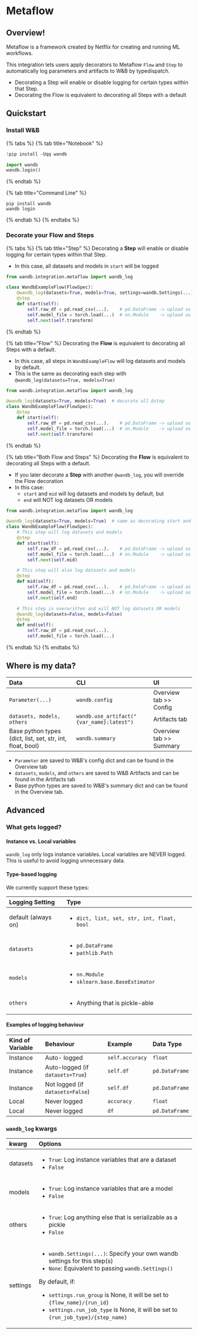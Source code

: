 # Metaflow

## Overview!

Metaflow is a framework created by Netflix for creating and running ML workflows.

This integration lets users apply decorators to Metaflow `Flow` and `Step` to automatically log parameters and artifacts to W&B by typedispatch.

* Decorating a Step will enable or disable logging for certain types within that Step.
* Decorating the Flow is equivalent to decorating all Steps with a default

## Quickstart

### Install W&B

{% tabs %}
{% tab title="Notebook" %}
```python
!pip install -Uqq wandb

import wandb
wandb.login()
```
{% endtab %}

{% tab title="Command Line" %}
```
pip install wandb
wandb login
```
{% endtab %}
{% endtabs %}

### Decorate your Flow and Steps

{% tabs %}
{% tab title="Step" %}
Decorating a **Step** will enable or disable logging for certain types within that Step.

* In this case, all datasets and models in `start` will be logged

```python
from wandb.integration.metaflow import wandb_log

class WandbExampleFlow(FlowSpec):
    @wandb_log(datasets=True, models=True, settings=wandb.Settings(...))
    @step
    def start(self):
        self.raw_df = pd.read_csv(...).    # pd.DataFrame -> upload as dataset
        self.model_file = torch.load(...)  # nn.Module    -> upload as model
        self.next(self.transform)
```
{% endtab %}

{% tab title="Flow" %}
Decorating the **Flow** is equivalent to decorating all Steps with a default.

* In this case, all steps in `WandbExampleFlow` will log datasets and models by default.
* This is the same as decorating each step with `@wandb_log(datasets=True, models=True)`

```python
from wandb.integration.metaflow import wandb_log

@wandb_log(datasets=True, models=True)  # decorate all @step 
class WandbExampleFlow(FlowSpec):
    @step
    def start(self):
        self.raw_df = pd.read_csv(...).    # pd.DataFrame -> upload as dataset
        self.model_file = torch.load(...)  # nn.Module    -> upload as model
        self.next(self.transform)
```
{% endtab %}

{% tab title="Both Flow and Steps" %}
Decorating the **Flow** is equivalent to decorating all Steps with a default.

* If you later decorate a **Step** with another `@wandb_log`, you will override the Flow decoration
* In this case:
  * `start` and `mid` will log datasets and models by default, but
  * `end` will NOT log datasets OR models

```python
from wandb.integration.metaflow import wandb_log

@wandb_log(datasets=True, models=True)  # same as decorating start and mid
class WandbExampleFlow(FlowSpec):
    # This step will log datasets and models
    @step
    def start(self):
        self.raw_df = pd.read_csv(...).    # pd.DataFrame -> upload as dataset
        self.model_file = torch.load(...)  # nn.Module    -> upload as model
        self.next(self.mid)

    # This step will also log datasets and models
    @step
    def mid(self):
        self.raw_df = pd.read_csv(...).    # pd.DataFrame -> upload as dataset
        self.model_file = torch.load(...)  # nn.Module    -> upload as model
        self.next(self.end)

    # This step is overwritten and will NOT log datasets OR models
    @wandb_log(datasets=False, models=False)
    @step
    def end(self):
        self.raw_df = pd.read_csv(...).    
        self.model_file = torch.load(...)
```
{% endtab %}
{% endtabs %}

## Where is my data?

| Data | CLI | UI |
| :--- | :--- | :--- |
| `Parameter(...)` | `wandb.config` | Overview tab &gt;&gt; Config  |
| `datasets, models, others` | `wandb.use_artifact("{var_name}:latest")` | Artifacts tab |
| Base python types \(dict, list, set, str, int, float, bool\) | `wandb.summary` | Overview tab &gt;&gt; Summary |

* `Parameter` are saved to W&B's config dict and can be found in the Overview tab
* `datasets`, `models`, and `others` are saved to W&B Artifacts and can be found in the Artifacts tab
* Base python types are saved to W&B's summary dict and can be found in the Overview tab.

## Advanced

### What gets logged?

#### Instance vs. Local variables

`wandb_log` only logs instance variables.  Local variables are NEVER logged.  This is useful to avoid logging unnecessary data.  

#### Type-based logging

We currently support these types:

<table>
  <thead>
    <tr>
      <th style="text-align:left">Logging Setting</th>
      <th style="text-align:left">Type</th>
    </tr>
  </thead>
  <tbody>
    <tr>
      <td style="text-align:left">default (always on)</td>
      <td style="text-align:left">
        <ul>
          <li><code>dict, list, set, str, int, float, bool</code>
          </li>
        </ul>
      </td>
    </tr>
    <tr>
      <td style="text-align:left"><code>datasets</code>
      </td>
      <td style="text-align:left">
        <ul>
          <li><code>pd.DataFrame</code>
          </li>
          <li><code>pathlib.Path</code>
          </li>
        </ul>
      </td>
    </tr>
    <tr>
      <td style="text-align:left"><code>models</code>
      </td>
      <td style="text-align:left">
        <ul>
          <li><code>nn.Module</code>
          </li>
          <li><code>sklearn.base.BaseEstimator</code>
          </li>
        </ul>
      </td>
    </tr>
    <tr>
      <td style="text-align:left"><code>others</code>
      </td>
      <td style="text-align:left">
        <ul>
          <li>Anything that is pickle-able</li>
        </ul>
      </td>
    </tr>
  </tbody>
</table>

#### Examples of logging behaviour

| Kind of Variable | Behaviour | Example | Data Type |
| :--- | :--- | :--- | :--- |
| Instance | Auto- logged | `self.accuracy` | `float` |
| Instance | Auto-logged \(if `datasets=True`\) | `self.df` | `pd.DataFrame` |
| Instance | Not logged \(if `datasets=False`\) | `self.df` | `pd.DataFrame` |
| Local | Never logged | `accuracy` | `float` |
| Local | Never logged | `df` | `pd.DataFrame` |

### `wandb_log` kwargs

<table>
  <thead>
    <tr>
      <th style="text-align:left">kwarg</th>
      <th style="text-align:left">Options</th>
    </tr>
  </thead>
  <tbody>
    <tr>
      <td style="text-align:left">datasets</td>
      <td style="text-align:left">
        <ul>
          <li><code>True</code>: Log instance variables that are a dataset</li>
          <li><code>False</code>
          </li>
        </ul>
      </td>
    </tr>
    <tr>
      <td style="text-align:left">models</td>
      <td style="text-align:left">
        <ul>
          <li><code>True</code>: Log instance variables that are a model</li>
          <li><code>False</code>
          </li>
        </ul>
      </td>
    </tr>
    <tr>
      <td style="text-align:left">others</td>
      <td style="text-align:left">
        <ul>
          <li><code>True</code>: Log anything else that is serializable as a pickle</li>
          <li><code>False</code>
          </li>
        </ul>
      </td>
    </tr>
    <tr>
      <td style="text-align:left">settings</td>
      <td style="text-align:left">
        <ul>
          <li><code>wandb.Settings(...)</code>: Specify your own wandb settings for
            this step(s)</li>
          <li><code>None</code>: Equivalent to passing <code>wandb.Settings()</code>
          </li>
        </ul>
        <p>By default, if:</p>
        <ul>
          <li><code>settings.run_group</code> is None, it will be set to <code>{flow_name}/{run_id}</code>
          </li>
          <li><code>settings.run_job_type</code> is None, it will be set to <code>{run_job_type}/{step_name}</code>
          </li>
        </ul>
      </td>
    </tr>
  </tbody>
</table>



